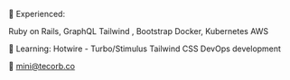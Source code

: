 🔭 Experienced:

Ruby on Rails, GraphQL
Tailwind , Bootstrap
Docker, Kubernetes
AWS


🌱 Learning:
Hotwire - Turbo/Stimulus
Tailwind CSS
DevOps development

📧 mini@tecorb.co
